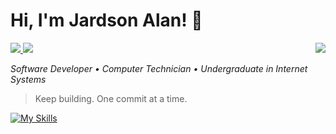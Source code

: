 <h1>Hi, I'm Jardson Alan! 👋</h1>

<img src="https://github-readme-stats.vercel.app/api?username=jardsonalan&show_icons=true&theme=github_dark&hide_border=true&title_color=2196f3&icon_color=2196f3&text_color=ffffff" align="right" />

<a href="https://www.linkedin.com/in/jardson-alan/" target="_blank">
  <img src="https://img.shields.io/badge/-LinkedIn-2196f3?style=flat-square&logo=Linkedin&logoColor=white">
</a>
<a href="mailto:contato.jardsonalan@gmail.com" target="_blank">
  <img src="https://img.shields.io/badge/-contato.jardsonalan@gmail.com-2196f3?style=flat-square&logo=Gmail&logoColor=white">
</a>

*Software Developer • Computer Technician • Undergraduate in Internet Systems*

> Keep building. One commit at a time.

[![My Skills](https://skillicons.dev/icons?i=python,ts,vue,adonis,postgresql,mysql,docker)](https://skillicons.dev)
